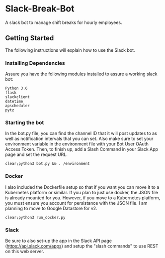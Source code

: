 # Slack-Break-Bot
A slack bot to manage shift breaks for hourly employees.

## Getting Started
The following instructions will explain how to use the Slack bot.

### Installing Dependencies
Assure you have the following modules installed to assure a working slack bot:

```
Python 3.6
flask
slackclient
datetime
apscheduler
pytz
```

### Starting the bot

In the bot.py file, you can find the channel ID that it will post updates to as well as notification intervals that you can set. Also make sure to set your environment variable in the environment file with your Bot User OAuth Access Token. Then, to finish up, add a Slash Command in your Slack App page and set the request URL.

```
clear;python3 bot.py && . /environment
```

### Docker

I also included the Dockerfile setup so that if you want you can move it to a Kubernetes platform or similar. If you plan to just use docker, the JSON file is already mounted for you. However, if you move to a Kubernetes platform, you must ensure you account for persistance with the JSON file. I am planning to move to Google Datastore for v2.

```
clear;python3 run_docker.py
```
### Slack
Be sure to also set-up the app in the Slack API page (https://api.slack.com/apps) and setup the "slash commands" to use REST on this web server.
